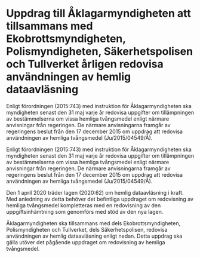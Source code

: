 # Uppdrag till Åklagarmyndigheten att tillsammans med Ekobrottsmyndigheten, Polismyndigheten, Säkerhetspolisen och Tullverket årligen redovisa användningen av hemlig dataavläsning

Enligt förordningen (2015:743) med instruktion för Åklagarmyndigheten ska myndigheten senast den 31 maj varje år redovisa uppgifter om tillämpningen av bestämmelserna om vissa hemliga tvångsmedel enligt närmare anvisningar från regeringen. De närmare anvisningarna framgår av regeringens beslut från den 17 december 2015 om uppdrag att redovisa användningen av hemliga tvångsmedel (Ju/2015/04549/Å).

Enligt förordningen (2015:743) med instruktion för Åklagarmyndigheten ska myndigheten senast den 31 maj varje år redovisa uppgifter om tillämpningen av bestämmelserna om vissa hemliga tvångsmedel enligt närmare anvisningar från regeringen. De närmare anvisningarna framgår av regeringens beslut från den 17 december 2015 om uppdrag att redovisa användningen av hemliga tvångsmedel (Ju/2015/04549/Å).

Den 1 april 2020 träder lagen (2020:62) om hemlig dataavläsning i kraft. Med anledning av detta behöver det befintliga uppdraget om redovisning av hemliga tvångsmedel kompletteras med en redovisning av den uppgiftsinhämtning som genomförs med stöd av den nya lagen.

Åklagarmyndigheten ska tillsammans med dels Ekobrottsmyndigheten, Polismyndigheten och Tullverket, dels Säkerhetspolisen, redovisa användningen av hemlig dataavläsning enligt nedan. Detta uppdrag ska gälla utöver det pågående uppdraget om redovisning av hemliga tvångsmedel.
